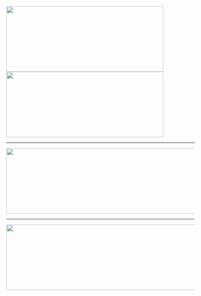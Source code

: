 <a href="https://github.com/mateus-aleixo">
  <img height=175 width=420 align="center" src="https://github-readme-stats.vercel.app/api?username=mateus-aleixo&show_icons=true&theme=tokyonight&bg_color=00000000" />
</a>
<a href="https://github.com/mateus-aleixo">
  <img height=175 width=420 align="center" src="https://github-readme-stats.vercel.app/api/top-langs?username=mateus-aleixo&size_weight=0.5&count_weight=0.5&hide=makefile,shell,html,css&layout=compact&theme=tokyonight&bg_color=00000000&langs_count=8&card_width=320" />
</a>

---
<a href="https://github.com/mateus-aleixo">
  <img height=175 width=840 align="center" src="https://github-readme-stats.vercel.app/api/wakatime?username=mateusaleixo&layout=compact&theme=tokyonight&bg_color=00000000" />
</a>

---

<a href="https://github.com/mateus-aleixo">
  <img height=175 width=840 align="center" src="https://quotes-github-readme.vercel.app/api?type=horizontal&theme=tokyonight" />
</a>
